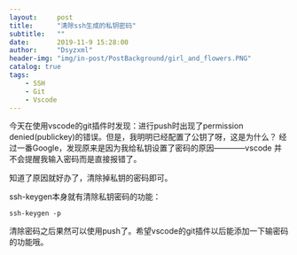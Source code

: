 ```yaml
---
layout:     post
title:      "清除ssh生成的私钥密码"
subtitle:   ""
date:       2019-11-9 15:28:00
author:     "Dsyzxml"
header-img: "img/in-post/PostBackground/girl_and_flowers.PNG"
catalog: true
tags:
    - SSH
    - Git
    - Vscode
---
```


今天在使用vscode的git插件时发现：进行push时出现了permission denied(publickey)的错误。但是，我明明已经配置了公钥了呀，这是为什么？
经过一番Google，发现原来是因为我给私钥设置了密码的原因————vscode 并不会提醒我输入密码而是直接报错了。

知道了原因就好办了，清除掉私钥的密码即可。

ssh-keygen本身就有清除私钥密码的功能：

```
ssh-keygen -p
```

清除密码之后果然可以使用push了。希望vscode的git插件以后能添加一下输密码的功能哦。